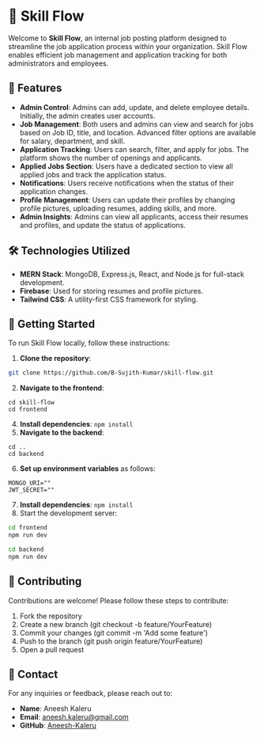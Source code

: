 # 🧰 Skill Flow

Welcome to **Skill Flow**, an internal job posting platform designed to streamline the job application process within your organization. Skill Flow enables efficient job management and application tracking for both administrators and employees.

## 🌟 Features

- **Admin Control**: Admins can add, update, and delete employee details. Initially, the admin creates user accounts.
- **Job Management**: Both users and admins can view and search for jobs based on Job ID, title, and location. Advanced filter options are available for salary, department, and skill.
- **Application Tracking**: Users can search, filter, and apply for jobs. The platform shows the number of openings and applicants.
- **Applied Jobs Section**: Users have a dedicated section to view all applied jobs and track the application status.
- **Notifications**: Users receive notifications when the status of their application changes.
- **Profile Management**: Users can update their profiles by changing profile pictures, uploading resumes, adding skills, and more.
- **Admin Insights**: Admins can view all applicants, access their resumes and profiles, and update the status of applications.

## 🛠️ Technologies Utilized

- **MERN Stack**: MongoDB, Express.js, React, and Node.js for full-stack development.
- **Firebase**: Used for storing resumes and profile pictures.
- **Tailwind CSS**: A utility-first CSS framework for styling.

## 📝 Getting Started

To run Skill Flow locally, follow these instructions:

1. **Clone the repository**:
```bash
git clone https://github.com/B-Sujith-Kumar/skill-flow.git
```
2. **Navigate to the frontend**: 
```
cd skill-flow
cd frontend
```
4. **Install dependencies**: `npm install`
5.  **Navigate to the backend**: 
```
cd ..
cd backend
```
6. **Set up environment variables** as follows:
```env
MONGO_URI=""
JWT_SECRET=""
```
7. **Install dependencies**: `npm install`
8. Start the development server:
```bash
cd frontend
npm run dev
```
```bash
cd backend
npm run dev
```
## 🤝 Contributing

Contributions are welcome! Please follow these steps to contribute:

1. Fork the repository
2. Create a new branch (git checkout -b feature/YourFeature)
3. Commit your changes (git commit -m 'Add some feature')
4. Push to the branch (git push origin feature/YourFeature)
5. Open a pull request

## 📨 Contact

For any inquiries or feedback, please reach out to:
- **Name**: Aneesh Kaleru
- **Email**: aneesh.kaleru@gmail.com
- **GitHub**: [Aneesh-Kaleru](https://github.com/AneeshKaleru)
